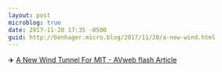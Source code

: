 ```yaml
---
layout: post
microblog: true
date: 2017-11-20 17:35 -0500
guid: http://benhager.micro.blog/2017/11/20/a-new-wind.html
---
```

✈️ [A New Wind Tunnel For MIT - AVweb flash Article](https://www.avweb.com/avwebflash/news/A-New-Wind-Tunnel-For-MIT-229922-1.html)
